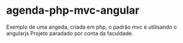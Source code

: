 # agenda-php-mvc-angular
Exemplo de uma angeda, criada em php, o padrão mvc e utilisando o angularjs 
Projeto paradado por conta da faculdade.
